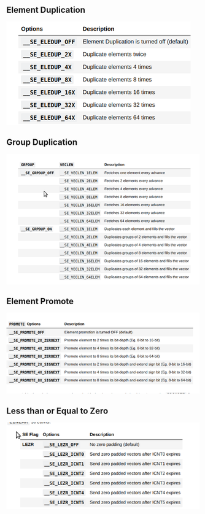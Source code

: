 ## Element Duplication
![alt text](image-3.png)
## Group Duplication
![alt text](image-4.png)
## Element Promote
![alt text](image-5.png)
## Less than or Equal to Zero
![alt text](image-6.png)